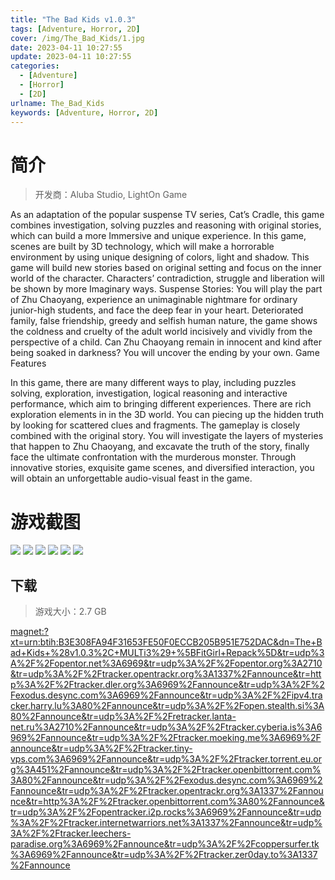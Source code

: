 ```yaml
---
title: "The Bad Kids v1.0.3"
tags: [Adventure, Horror, 2D]
cover: /img/The_Bad_Kids/1.jpg
date: 2023-04-11 10:27:55
update: 2023-04-11 10:27:55
categories: 
  - [Adventure]
  - [Horror]
  - [2D]
urlname: The_Bad_Kids
keywords: [Adventure, Horror, 2D]
---
```

# 简介

> 开发商：Aluba Studio, LightOn Game

As an adaptation of the popular suspense TV series, Cat’s Cradle, this game combines investigation, solving puzzles and reasoning with original stories, which can build a more Immersive and unique experience.
In this game, scenes are built by 3D technology, which will make a horrorable environment by using unique designing of colors, light and shadow.
This game will build new stories based on original setting and focus on the inner world of the character. Characters’ contradiction, struggle and liberation will be shown by more Imaginary ways.
Suspense Stories:
You will play the part of Zhu Chaoyang, experience an unimaginable nightmare for ordinary junior-high students, and face the deep fear in your heart.
Deteriorated family, false friendship, greedy and selfish human nature, the game shows the coldness and cruelty of the adult world incisively and vividly from the perspective of a child. Can Zhu Chaoyang remain in innocent and kind after being soaked in darkness? You will uncover the ending by your own.
Game Features

In this game, there are many different ways to play, including puzzles solving, exploration, investigation, logical reasoning and interactive performance, which aim to bringing different experiences.
There are rich exploration elements in in the 3D world. You can piecing up the hidden truth by looking for scattered clues and fragments.
The gameplay is closely combined with the original story. You will investigate the layers of mysteries that happen to Zhu Chaoyang, and excavate the truth of the story, finally face the ultimate confrontation with the murderous monster.
Through innovative stories, exquisite game scenes, and diversified interaction, you will obtain an unforgettable audio-visual feast in the game.

# 游戏截图

![](/img/The_Bad_Kids/2.jpg)
![](/img/The_Bad_Kids/3.jpg)
![](/img/The_Bad_Kids/4.jpg)
![](/img/The_Bad_Kids/5.jpg)
![](/img/The_Bad_Kids/6.jpg)
![](/img/The_Bad_Kids/7.jpg)


## 下载

> 游戏大小：2.7 GB

[magnet:?xt=urn:btih:B3E308FA94F31653FE50F0ECCB205B951E752DAC&amp;dn=The+Bad+Kids+%28v1.0.3%2C+MULTi3%29+%5BFitGirl+Repack%5D&amp;tr=udp%3A%2F%2Fopentor.net%3A6969&amp;tr=udp%3A%2F%2Fopentor.org%3A2710&amp;tr=udp%3A%2F%2Ftracker.opentrackr.org%3A1337%2Fannounce&amp;tr=http%3A%2F%2Ftracker.dler.org%3A6969%2Fannounce&amp;tr=udp%3A%2F%2Fexodus.desync.com%3A6969%2Fannounce&amp;tr=udp%3A%2F%2Fipv4.tracker.harry.lu%3A80%2Fannounce&amp;tr=udp%3A%2F%2Fopen.stealth.si%3A80%2Fannounce&amp;tr=udp%3A%2F%2Fretracker.lanta-net.ru%3A2710%2Fannounce&amp;tr=udp%3A%2F%2Ftracker.cyberia.is%3A6969%2Fannounce&amp;tr=udp%3A%2F%2Ftracker.moeking.me%3A6969%2Fannounce&amp;tr=udp%3A%2F%2Ftracker.tiny-vps.com%3A6969%2Fannounce&amp;tr=udp%3A%2F%2Ftracker.torrent.eu.org%3A451%2Fannounce&amp;tr=udp%3A%2F%2Ftracker.openbittorrent.com%3A80%2Fannounce&amp;tr=udp%3A%2F%2Fexodus.desync.com%3A6969%2Fannounce&amp;tr=udp%3A%2F%2Ftracker.opentrackr.org%3A1337%2Fannounce&amp;tr=http%3A%2F%2Ftracker.openbittorrent.com%3A80%2Fannounce&amp;tr=udp%3A%2F%2Fopentracker.i2p.rocks%3A6969%2Fannounce&amp;tr=udp%3A%2F%2Ftracker.internetwarriors.net%3A1337%2Fannounce&amp;tr=udp%3A%2F%2Ftracker.leechers-paradise.org%3A6969%2Fannounce&amp;tr=udp%3A%2F%2Fcoppersurfer.tk%3A6969%2Fannounce&amp;tr=udp%3A%2F%2Ftracker.zer0day.to%3A1337%2Fannounce](magnet:?xt=urn:btih:B3E308FA94F31653FE50F0ECCB205B951E752DAC&amp;dn=The+Bad+Kids+%28v1.0.3%2C+MULTi3%29+%5BFitGirl+Repack%5D&amp;tr=udp%3A%2F%2Fopentor.net%3A6969&amp;tr=udp%3A%2F%2Fopentor.org%3A2710&amp;tr=udp%3A%2F%2Ftracker.opentrackr.org%3A1337%2Fannounce&amp;tr=http%3A%2F%2Ftracker.dler.org%3A6969%2Fannounce&amp;tr=udp%3A%2F%2Fexodus.desync.com%3A6969%2Fannounce&amp;tr=udp%3A%2F%2Fipv4.tracker.harry.lu%3A80%2Fannounce&amp;tr=udp%3A%2F%2Fopen.stealth.si%3A80%2Fannounce&amp;tr=udp%3A%2F%2Fretracker.lanta-net.ru%3A2710%2Fannounce&amp;tr=udp%3A%2F%2Ftracker.cyberia.is%3A6969%2Fannounce&amp;tr=udp%3A%2F%2Ftracker.moeking.me%3A6969%2Fannounce&amp;tr=udp%3A%2F%2Ftracker.tiny-vps.com%3A6969%2Fannounce&amp;tr=udp%3A%2F%2Ftracker.torrent.eu.org%3A451%2Fannounce&amp;tr=udp%3A%2F%2Ftracker.openbittorrent.com%3A80%2Fannounce&amp;tr=udp%3A%2F%2Fexodus.desync.com%3A6969%2Fannounce&amp;tr=udp%3A%2F%2Ftracker.opentrackr.org%3A1337%2Fannounce&amp;tr=http%3A%2F%2Ftracker.openbittorrent.com%3A80%2Fannounce&amp;tr=udp%3A%2F%2Fopentracker.i2p.rocks%3A6969%2Fannounce&amp;tr=udp%3A%2F%2Ftracker.internetwarriors.net%3A1337%2Fannounce&amp;tr=udp%3A%2F%2Ftracker.leechers-paradise.org%3A6969%2Fannounce&amp;tr=udp%3A%2F%2Fcoppersurfer.tk%3A6969%2Fannounce&amp;tr=udp%3A%2F%2Ftracker.zer0day.to%3A1337%2Fannounce)